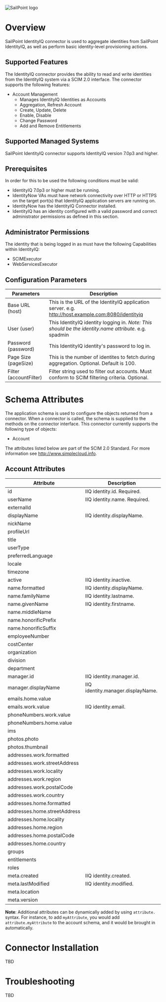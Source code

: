 ![SailPoint logo](https://media.licdn.com/mpr/mpr/shrink_200_200/AAEAAQAAAAAAAAdcAAAAJDAwZDFlZDQ5LWNhOWYtNDhmZS1iYTNjLTE3NGI3ZTI4ZDc3Ng.png)

# Overview
SailPoint IdentityIQ connector is used to aggregate identities from SailPoint IdentityIQ, as well as perform basic identity-level provisioning actions.

## Supported Features

The IdentityIQ connector provides the ability to read and write identities from the IdentityIQ system via a SCIM 2.0 interface. The connector supports the following features:

* Account Management
	* Manages IdentityIQ Identities as Accounts
	* Aggregation, Refresh Account
	* Create, Update, Delete
	* Enable, Disable 
	* Change Password
	* Add and Remove Entitlements

## Supported Managed Systems 
SailPoint IdentityIQ connector supports IdentityIQ version 7.0p3 and higher.

## Prerequisites

In order for this to be used the following conditions must be valid:

* IdentityIQ 7.0p3 or higher must be running.
* IdentityNow VAs must have network connectivity over HTTP or HTTPS on the target port(s) that IdentityIQ application servers are running on.
* IdentityNow has the IdentityIQ Connector installed.
* IdentityIQ has an identity configured with a valid password and correct administrator permissions as defined in this section.
 
## Administrator Permissions 

The identity that is being logged in as must have the following Capabilities within IdentityIQ:

* SCIMExecutor
* WebServicesExecutor

## Configuration Parameters

Parameters                | Description
--------------------------|----------------------------------------------------
Base URL (host)           | This is the URL of the IdentityIQ application server. e.g. http://host.example.com:8080/identityiq
User (user)               | This IdentityIQ identity logging in. *Note: This should be the identity.name attribute.* e.g. spadmin
Password (password)       | This IdentityIQ identity's password to log in.
Page Size (pageSize)      | This is the number of identites to fetch during aggregation. Optional. Default is 100.
Filter (accountFilter)      | Filter string used to filter out accounts. Must conform to SCIM filtering criteria. Optional. 


# Schema Attributes

The application schema is used to configure the objects returned from a connector. When a connector is called, the schema is supplied to the methods on the connector interface. This connector currently supports the following type of objects:

* Account

The attributes listed below are part of the SCIM 2.0 Standard.  For more information see <http://www.simplecloud.info>.

## Account Attributes

Attribute                 | Description
--------------------------|----------------------------------------------------
id                        |  IIQ identity.id.  Required. 
userName                  |  IIQ identity.name.  Required.
externalId                |  
displayName               |  IIQ identity.displayName.
nickName                  |  
profileUrl                |  
title                     |  
userType                  |  
preferredLanguage         |  
locale                    |  
timezone                  |  
active                    |  IIQ identity.inactive.
name.formatted            |  IIQ identity.displayName.
name.familyName           |  IIQ identity.lastname.
name.givenName            |  IIQ identity.firstname.
name.middleName           |  
name.honorificPrefix      |  
name.honorificSuffix      |  
employeeNumber            |  
costCenter                |  
organization              |  
division                  |  
department                |  
manager.id                |  IIQ identity.manager.id.
manager.displayName       |  IIQ identity.manager.displayName.
emails.home.value         |  
emails.work.value         |  IIQ identity.email.
phoneNumbers.work.value   |  
phoneNumbers.home.value   |  
ims                       |   
photos.photo              |  
photos.thumbnail          |  
addresses.work.formatted  |  
addresses.work.streetAddress  |  
addresses.work.locality   |  
addresses.work.region     |  
addresses.work.postalCode |  
addresses.work.country    |  
addresses.home.formatted  |  
addresses.home.streetAddress  |  
addresses.home.locality   |  
addresses.home.region     |  
addresses.home.postalCode |  
addresses.home.country    |  
groups                    |  
entitlements              |  
roles                     |  
meta.created              |  IIQ identity.created.
meta.lastModified         |  IIQ identity.modified.
meta.location             |  
meta.version              |  

**Note**: Additional attributes can be dynamically added by using `attribute.` syntax. For instance, to add `myAttribute`, you would add `attribute.myAttribute` to the account schema, and it would be brought in automatically.

# Connector Installation

TBD

# Troubleshooting
TBD
